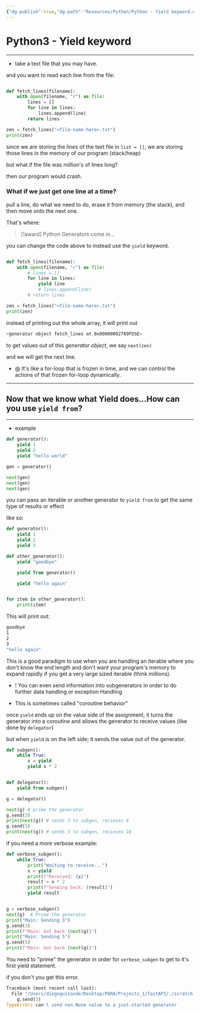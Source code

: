 ```yaml
---
{"dg-publish":true,"dg-path":"Resources/Python/Python - Yield keyword.md","permalink":"/resources/python/python-yield-keyword/"}
---
```



# Python3 - Yield keyword
---

- take a text file that you may have.

and you want to read each line from the file:

```python

def fetch_lines(filename):
	with open(filename, "r") as file:
		lines = []
		for line in lines:
			lines.append(line)
		return lines

zen = fetch_lines("<file-name-here>.txt")
print(zen)
```

since we are storing the lines of the text file in `list = []`, we are storing those lines in the memory of our program (stack/heap)

but what if the file was million's of lines long?

then our program would crash.

### What if we just get one line at a time?

pull a line, do what we need to do, erase it from memory (the stack), and then move onto the next one.

That's where: 
>[!award] Python Generators come in...

you can change the code above to instead use the `yield` keyword.

```python

def fetch_lines(filename):
	with open(filename, "r") as file:
		# lines = []
		for line in lines:
			yield line
			# lines.append(line)
		# return lines

zen = fetch_lines("<file-name-here>.txt")
print(zen)
```

instead of printing out the whole array, it will print out
```bash
<generator object fetch_lines at 0x00000002789FDSE>
```

to get values out of this *generator object*, we say `next(zen)`

and we will get the next line.

- @ It's like a for-loop that is frozen in time, and we can control the actions of that frozen for-loop dynamically. 

---
## Now that we know what Yield does...How can you use `yield from`?
---

- example
```python
def generator():
	yield 1
	yield 2
	yield "hello world"

gen = generator()

next(gen)
next(gen)
next(gen)
```

you can pass an iterable or another generator to `yield from` to get the same type of results or effect

like so:

```python
def generator():
	yield 1
	yield 2
	yield 3

def other_generator():
	yield "goodbye"

	yield from generator()

	yield "hello again"


for item in other_generator():
	print(item)
```

This will print out:

```bash
goodbye
1
2
3
"hello again"
```

This is a good paradigm to use when you are handling an iterable where you don't know the end length and don't want your program's memory to expand rapidly if you get a very large sized iterable (think millions).

- ! You can even send information into subgenerators in order to do further data handling or exception Handling

- This is sometimes called "coroutine behavior"

once `yield` ends up on the value side of the assignment, it turns the generator into a coroutine and allows the generator to receive values (like done by `delegator`)

but when `yield` is on the left side; it sends the value out of the generator.

```python
def subgen():
	while True:
		x = yield
		yield x * 2


def delegator():
	yield from subgen()

g = delegator()

next(g) # prime the generator
g.send(3)
print(next(g)) # sends 3 to subgen, recieves 6
g.send(5)
print(next(g)) # sends 5 to subgen, recieves 10 
```

if you need a more verbose example:

```python
def verbose_subgen():
    while True:
        print("Waiting to receive...")
        x = yield
        print(f"Received: {x}")
        result = x * 2
        print(f"Sending back: {result}")
        yield result


g = verbose_subgen()
next(g)  # Prime the generator
print("Main: Sending 3")
g.send(3)
print(f"Main: Got back {next(g)}")
print("Main: Sending 5")
g.send(5)
print(f"Main: Got back {next(g)}")
```

You need to "prime" the generator in order for `verbose_subgen` to get to it's first yield statement.

if you don't you get this error.

```python
Traceback (most recent call last):
  File "/Users/diegoguisande/Desktop/PARA/Projects_1/fastAPI/./scratch.py", line 33, in <module>
    g.send(3)
TypeError: can't send non-None value to a just-started generator
```